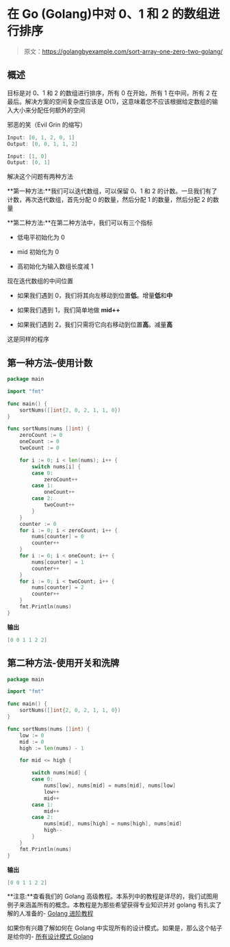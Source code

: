 # 在 Go (Golang)中对 0、1 和 2 的数组进行排序

> 原文：<https://golangbyexample.com/sort-array-one-zero-two-golang/>

## **概述**

目标是对 0、1 和 2 的数组进行排序，所有 0 在开始，所有 1 在中间，所有 2 在最后。解决方案的空间复杂度应该是 O(1)，这意味着您不应该根据给定数组的输入大小来分配任何额外的空间

邪恶的笑（Evil Grin 的缩写）

```go
Input: [0, 1, 2, 0, 1]
Output: [0, 0, 1, 1, 2]

Input: [1, 0]
Output: [0, 1]
```

解决这个问题有两种方法

**第一种方法:**我们可以迭代数组，可以保留 0、1 和 2 的计数。一旦我们有了计数，再次迭代数组，首先分配 0 的数量，然后分配 1 的数量，然后分配 2 的数量

**第二种方法:**在第二种方法中，我们可以有三个指标

*   低电平初始化为 0

*   mid 初始化为 0

*   高初始化为输入数组长度减 1

现在迭代数组的中间位置

*   如果我们遇到 0，我们将其向左移动到位置**低**。增量**低**和**中**

*   如果我们遇到 1，我们简单地做 **mid++**

*   如果我们遇到 2，我们只需将它向右移动到位置**高**。减量**高**

这是同样的程序

## **第一种方法–使用计数**

```go
package main

import "fmt"

func main() {
	sortNums([]int{2, 0, 2, 1, 1, 0})
}

func sortNums(nums []int) {
	zeroCount := 0
	oneCount := 0
	twoCount := 0

	for i := 0; i < len(nums); i++ {
		switch nums[i] {
		case 0:
			zeroCount++
		case 1:
			oneCount++
		case 2:
			twoCount++
		}
	}
	counter := 0
	for i := 0; i < zeroCount; i++ {
		nums[counter] = 0
		counter++
	}
	for i := 0; i < oneCount; i++ {
		nums[counter] = 1
		counter++
	}
	for i := 0; i < twoCount; i++ {
		nums[counter] = 2
		counter++
	}
	fmt.Println(nums)
}
```

**输出**

```go
[0 0 1 1 2 2]
```

## **第二种方法-使用开关和洗牌**

```go
package main

import "fmt"

func main() {
	sortNums([]int{2, 0, 2, 1, 1, 0})
}

func sortNums(nums []int) {
	low := 0
	mid := 0
	high := len(nums) - 1

	for mid <= high {

		switch nums[mid] {
		case 0:
			nums[low], nums[mid] = nums[mid], nums[low]
			low++
			mid++
		case 1:
			mid++
		case 2:
			nums[mid], nums[high] = nums[high], nums[mid]
			high--
		}
	}
	fmt.Println(nums)
}
```

**输出**

```go
[0 0 1 1 2 2]
```

**注意:**查看我们的 Golang 高级教程。本系列中的教程是详尽的，我们试图用例子来涵盖所有的概念。本教程是为那些希望获得专业知识并对 golang 有扎实了解的人准备的- [Golang 进阶教程](https://golangbyexample.com/golang-comprehensive-tutorial/)

如果你有兴趣了解如何在 Golang 中实现所有的设计模式。如果是，那么这个帖子是给你的- [所有设计模式 Golang](https://golangbyexample.com/all-design-patterns-golang/)